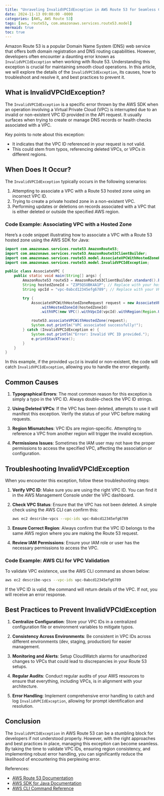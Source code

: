 ```yaml
---
title: "Unraveling InvalidVPCIdException in AWS Route 53 for Seamless Cloud Management"
date: 2024-11-13 09:00:00 -0000
categories: [AWS, AWS Route 53]
tags: [aws, route53, com.amazonaws.services.route53.model]
mermaid: true
toc: true
---
```



Amazon Route 53 is a popular Domain Name System (DNS) web service that offers both domain registration and DNS routing capabilities. However, developers often encounter a daunting error known as `InvalidVPCIdException` when working with Route 53. Understanding this exception is crucial for maintaining smooth cloud operations. In this article, we will explore the details of the `InvalidVPCIdException`, its causes, how to troubleshoot and resolve it, and best practices to prevent it.

## What is InvalidVPCIdException?

The `InvalidVPCIdException` is a specific error thrown by the AWS SDK when an operation involving a Virtual Private Cloud (VPC) is interrupted due to an invalid or non-existent VPC ID provided in the API request. It usually surfaces when trying to create or manage DNS records or health checks associated with a VPC.

Key points to note about this exception:
- It indicates that the VPC ID referenced in your request is not valid.
- This could stem from typos, referencing deleted VPCs, or VPCs in different regions.

## When Does It Occur?

The `InvalidVPCIdException` typically occurs in the following scenarios:
1. Attempting to associate a VPC with a Route 53 hosted zone using an incorrect VPC ID.
2. Trying to create a private hosted zone in a non-existent VPC.
3. Performing updates or deletions on records associated with a VPC that is either deleted or outside the specified AWS region.

### Code Example: Associating VPC with a Hosted Zone

Here’s a code snippet illustrating how to associate a VPC with a Route 53 hosted zone using the AWS SDK for Java:

```java
import com.amazonaws.services.route53.AmazonRoute53;
import com.amazonaws.services.route53.AmazonRoute53ClientBuilder;
import com.amazonaws.services.route53.model.AssociateVPCWithHostedZoneRequest;
import com.amazonaws.services.route53.model.InvalidVPCIdException;

public class AssociateVPC {
    public static void main(String[] args) {
        AmazonRoute53 route53 = AmazonRoute53ClientBuilder.standard().build();
        String hostedZoneId = "Z3P5QSUBK4A1P"; // Replace with your hosted zone ID
        String vpcId = "vpc-0abcd12345efg6789"; // Replace with your VPC ID

        try {
            AssociateVPCWithHostedZoneRequest request = new AssociateVPCWithHostedZoneRequest()
                .withHostedZoneId(hostedZoneId)
                .withVPC(new VPC().withVpcId(vpcId).withRegion(Region.US_East_1));

            route53.associateVPCWithHostedZone(request);
            System.out.println("VPC associated successfully!");
        } catch (InvalidVPCIdException e) {
            System.out.println("Error: Invalid VPC ID provided.");
            e.printStackTrace();
        }
    }
}
```

In this example, if the provided `vpcId` is invalid or non-existent, the code will catch `InvalidVPCIdException`, allowing you to handle the error elegantly.

## Common Causes

1. **Typographical Errors**: The most common reason for this exception is simply a typo in the VPC ID. Always double-check the VPC ID strings.
   
2. **Using Deleted VPCs**: If the VPC has been deleted, attempts to use it will manifest this exception. Verify the status of your VPC before making requests.

3. **Region Mismatches**: VPC IDs are region-specific. Attempting to reference a VPC from another region will trigger the invalid exception.

4. **Permissions Issues**: Sometimes the IAM user may not have the proper permissions to access the specified VPC, affecting the association or configuration.

## Troubleshooting InvalidVPCIdException

When you encounter this exception, follow these troubleshooting steps:

1. **Verify VPC ID**: Make sure you are using the right VPC ID. You can find it in the AWS Management Console under the VPC dashboard.

2. **Check VPC Status**: Ensure that the VPC has not been deleted. A simple check using the AWS CLI can confirm this:
   
   ```bash
   aws ec2 describe-vpcs --vpc-ids vpc-0abcd12345efg6789
   ```

3. **Ensure Correct Region**: Always confirm that the VPC ID belongs to the same AWS region where you are making the Route 53 request.

4. **Review IAM Permissions**: Ensure your IAM role or user has the necessary permissions to access the VPC.

### Code Example: AWS CLI for VPC Validation

To validate VPC existence, use the AWS CLI command as shown below:

```bash
aws ec2 describe-vpcs --vpc-ids vpc-0abcd12345efg6789
```

If the VPC ID is valid, the command will return details of the VPC. If not, you will receive an error response.

## Best Practices to Prevent InvalidVPCIdException

1. **Centralize Configuration**: Store your VPC IDs in a centralized configuration file or environment variables to mitigate typos.

2. **Consistency Across Environments**: Be consistent in VPC IDs across different environments (dev, staging, production) for easier management.

3. **Monitoring and Alerts**: Setup CloudWatch alarms for unauthorized changes to VPCs that could lead to discrepancies in your Route 53 setups.

4. **Regular Audits**: Conduct regular audits of your AWS resources to ensure that everything, including VPCs, is in alignment with your architecture.

5. **Error Handling**: Implement comprehensive error handling to catch and log `InvalidVPCIdException`, allowing for prompt identification and resolution.

## Conclusion

The `InvalidVPCIdException` in AWS Route 53 can be a stumbling block for developers if not understood properly. However, with the right approaches and best practices in place, managing this exception can become seamless. By taking the time to validate VPC IDs, ensuring region consistency, and implementing robust error handling, you can significantly reduce the likelihood of encountering this perplexing error.

References:
- [AWS Route 53 Documentation](https://docs.aws.amazon.com/Route53/latest/DeveloperGuide/Welcome.html)
- [AWS SDK for Java Documentation](https://docs.aws.amazon.com/sdk-for-java/latest/developer-guide/home.html)
- [AWS CLI Command Reference](https://docs.aws.amazon.com/cli/latest/reference/index.html)